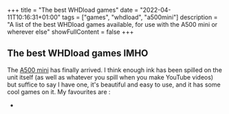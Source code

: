+++
title = "The best WHDload games"
date = "2022-04-11T10:16:31+01:00"
tags = ["games", "whdload", "a500mini"]
description = "A list of the best WHDload games available, for use with the A500 mini or wherever else"
showFullContent = false
+++

## The best WHDload games IMHO

The [A500 mini](https://retrogames.biz/products/thea500-mini/) has finally arrived. I think enough ink has been spilled on the unit itself (as well as whatever you spill when you make YouTube videos) but suffice to say I have one, it's beautiful and easy to use, and it has some cool games on it. My favourites are :

* 
